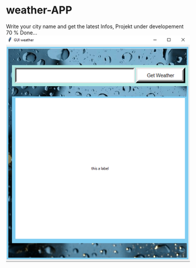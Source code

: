 # weather-APP
Write your city name and get the latest Infos, Projekt under developement 70 % Done...
![](myimages/weather-app.PNG)
